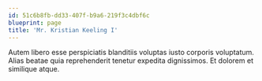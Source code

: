 ```yaml
---
id: 51c6b8fb-dd33-407f-b9a6-219f3c4dbf6c
blueprint: page
title: 'Mr. Kristian Keeling I'
---
```

Autem libero esse perspiciatis blanditiis voluptas iusto corporis voluptatum. Alias beatae quia reprehenderit tenetur expedita dignissimos. Et dolorem et similique atque.